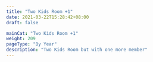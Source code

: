 ```yaml
---
title: "Two Kids Room +1"
date: 2021-03-22T15:28:42+08:00
draft: false

mainCat: "Two Kids Room +1"
weight: 209
pageType: "By Year"
description: "Two Kids Room but with one more member"
---
```

